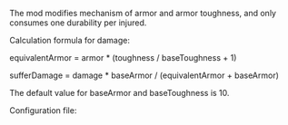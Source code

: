 The mod modifies mechanism of armor and armor toughness, and only consumes one durability per injured.

Calculation formula for damage:

equivalentArmor = armor * (toughness / baseToughness + 1)

sufferDamage = damage * baseArmor / (equivalentArmor + baseArmor)

The default value for baseArmor and baseToughness is 10.

Configuration file:
